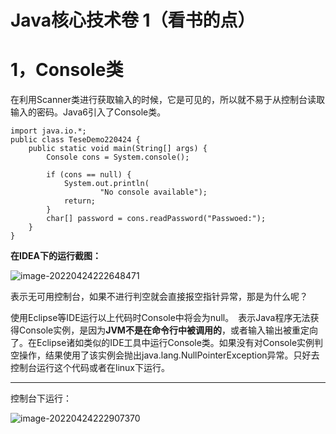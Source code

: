 #  Java核心技术卷 1（看书的点）

#  1，Console类

在利用Scanner类进行获取输入的时候，它是可见的，所以就不易于从控制台读取输入的密码。Java6引入了Console类。

```
import java.io.*;
public class TeseDemo220424 {
    public static void main(String[] args) {
        Console cons = System.console();

        if (cons == null) {
            System.out.println(
                    "No console available");
            return;
        }
        char[] password = cons.readPassword("Passwoed:");
    }
}
```

**在IDEA下的运行截图：**

![image-20220424222648471](C:\Users\14776\AppData\Roaming\Typora\typora-user-images\image-20220424222648471.png) 

表示无可用控制台，如果不进行判空就会直接报空指针异常，那是为什么呢？

使用Eclipse等IDE运行以上代码时Console中将会为null。　表示Java程序无法获得Console实例，是因为**JVM不是在命令行中被调用的**，或者输入输出被重定向了。在Eclipse诸如类似的IDE工具中运行Console类。如果没有对Console实例判空操作，结果使用了该实例会抛出java.lang.NullPointerException异常。只好去控制台运行这个代码或者在linux下运行。

****

控制台下运行：

![image-20220424222907370](C:\Users\14776\AppData\Roaming\Typora\typora-user-images\image-20220424222907370.png) 